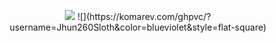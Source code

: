 <p align="center">
  <img src="https://github.com/user-attachments/assets/1cb89f07-5af9-4763-9ca7-4e396a0c7960">
  ![](https://komarev.com/ghpvc/?username=Jhun260Sloth&color=blueviolet&style=flat-square)
</p>
